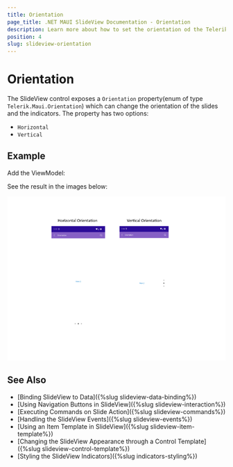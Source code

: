 ```yaml
---
title: Orientation
page_title: .NET MAUI SlideView Documentation - Orientation
description: Learn more about how to set the orientation od the Telerik UI for .NET MAUI SlideView control.
position: 4
slug: slideview-orientation
---
```


# Orientation 

The SlideView control exposes a `Orientation` property(enum of type `Telerik.Maui.Orientation`) which can change the orientation of the slides and the indicators. The property has two options:

* `Horizontal`
* `Vertical`

## Example

<snippet id='slideview-orientation-xaml' />

Add the ViewModel:

<snippet id='slideview-events-viewmodel' />

See the result in the images below:

![SlideView IndicatorStyling](images/slideview-orientation.png)

## See Also

- [Binding SlideView to Data]({%slug slideview-data-binding%})
- [Using Navigation Buttons in SlideView]({%slug slideview-interaction%})
- [Executing Commands on Slide Action]({%slug slideview-commands%})
- [Handling the SlideView Events]({%slug slideview-events%})
- [Using an Item Template in SlideView]({%slug slideview-item-template%})
- [Changing the SlideView Appearance through a Control Template]({%slug slideview-control-template%})
- [Styling the SlideView Indicators]({%slug indicators-styling%})
